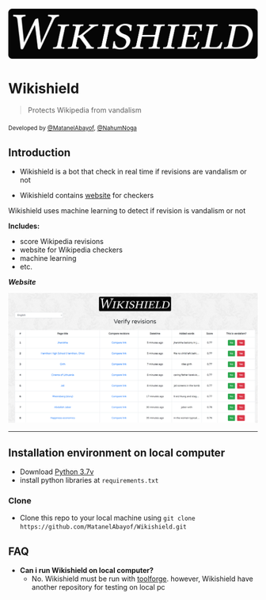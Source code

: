 <a href="https://wikishield.toolforge.org/"><img src="https://raw.githubusercontent.com/MatanelAbayof/Wikishield/master/screenshots/wikishield_big_icon.png" title="Wikishield" alt="Wikishield"></a>

# Wikishield

> Protects Wikipedia from vandalism

<div>
  <sub>
    Developed by <a href="https://github.com/MatanelAbayof">@MatanelAbayof</a>, <a href="https://github.com/NahumNoga">@NahumNoga</a>
  </sub>
</div>

## Introduction
- Wikishield is a bot that check in real time if revisions are vandalism or not

- Wikishield contains [website](https://wikishield.toolforge.org/) for checkers

Wikishield uses machine learning to detect if revision is vandalism or not

**Includes:**

- score Wikipedia revisions
- website for Wikipedia checkers
- machine learning
- etc.


***Website***

[![Verify revisions screen](https://raw.githubusercontent.com/MatanelAbayof/Wikishield/master/screenshots/verifiy_revisions_en.png)]()


---

## Installation environment on local computer

- Download [Python 3.7v](https://www.python.org/downloads/release/python-377/)
- install python libraries at `requirements.txt`

### Clone

- Clone this repo to your local machine using `git clone https://github.com/MatanelAbayof/Wikishield.git`

## FAQ

- **Can i run Wikishield on local computer?**
    - No. Wikishield must be run with [toolforge](https://wikitech.wikimedia.org/wiki/Portal:Toolforge).
    however, Wikishield have another repository for testing on local pc